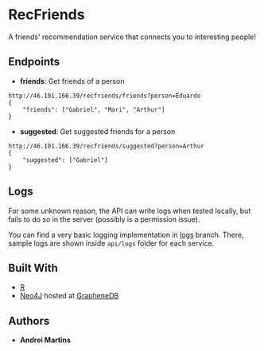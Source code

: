 # RecFriends

A friends' recommendation service that connects you to interesting people!

## Endpoints
* **friends**: Get friends of a person
```
http://46.101.166.39/recfriends/friends?person=Eduardo
{
	"friends": ["Gabriel", "Mari", "Arthur"]
}
```

* **suggested**: Get suggested friends for a person
```
http://46.101.166.39/recfriends/suggested?person=Arthur
{
	"suggested": ["Gabriel"]
}
```

## Logs

For some unknown reason, the API can write logs when tested locally, but fails to do so in the server (possibly is a permission issue).

You can find a very basic logging implementation in [logs](https://github.com/a-n-d-r-e-i/recfriends/tree/logs) branch. There, sample logs are shown inside `api/logs` folder for each service.

## Built With

* [R](https://www.r-project.org/)
* [Neo4J](https://neo4j.com/) hosted at [GrapheneDB](https://www.graphenedb.com/)

## Authors

* **Andrei Martins**
